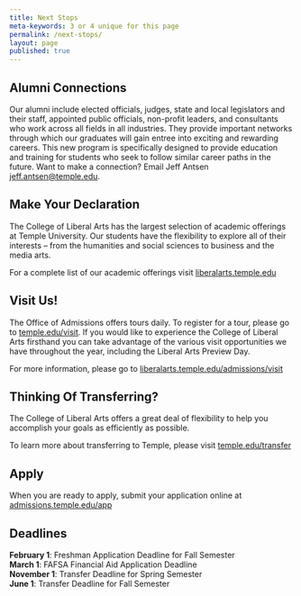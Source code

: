 ```yaml
---
title: Next Stops
meta-keywords: 3 or 4 unique for this page
permalink: /next-stops/
layout: page
published: true
---
```

## Alumni Connections

Our alumni include elected officials, judges, state and local legislators and their staff, appointed public officials, non-profit leaders, and consultants who work across all fields in all industries. They provide important networks through which our graduates will gain entree into exciting and rewarding careers. This new program is specifically designed to provide education and training for students who seek to follow similar career paths in the future. Want to make a connection? Email Jeff Antsen [jeff.antsen@temple.edu](mailto:jeff.antsen@temple.edu).

## Make Your Declaration

The College of Liberal Arts has the largest selection of academic offerings at Temple University. Our students have the flexibility to explore all of their interests – from the humanities and social sciences to business and the media arts.

For a complete list of our academic offerings visit [liberalarts.temple.edu](http://liberalarts.temple.edu)

## Visit Us!

The Office of Admissions offers tours daily. To register for a tour, please go to [temple.edu/visit](http://temple.edu/visit). If you would like to experience the College of Liberal Arts firsthand you can take advantage of the various visit opportunities we have throughout the year, including the Liberal Arts Preview Day.

For more information, please go to [liberalarts.temple.edu/admissions/visit](http://liberalarts.temple.edu/admissions/visit)

## Thinking Of Transferring?
 
The College of Liberal Arts offers a great deal of flexibility to help you accomplish your goals as efficiently as possible.

To learn more about transferring to Temple, please visit [temple.edu/transfer](http://temple.edu/transfer)

## Apply

When you are ready to apply, submit your application online at [admissions.temple.edu/app](http://admissions.temple.edu/app)

## Deadlines

**February 1**: Freshman Application Deadline for Fall Semester<br/>
**March 1**: FAFSA Financial Aid Application Deadline<br/>
**November 1**: Transfer Deadline for Spring Semester<br/>
**June 1**: Transfer Deadline for Fall Semester<br/>
